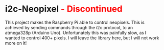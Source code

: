 # i2c-Neopixel <font color="red">- Discontinued</font>
This project makes the Raspberry Pi able to control neopixels. This is achieved by sending commands through the i2c protocol, to an atmega328p (Arduino Uno). Unfortunately this was painfully slow, as I wanted to control 400+ pixels. I will leave the library here, but I will not work more on it!

